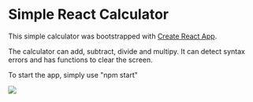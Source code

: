 # Simple React Calculator

This simple calculator was bootstrapped with [Create React App](https://github.com/facebook/create-react-app).

The calculator can add, subtract, divide and multipy. It can detect syntax errors and has functions to clear the screen.

To start the app, simply use "npm start"


![](./public/React%20App%202(1).gif)